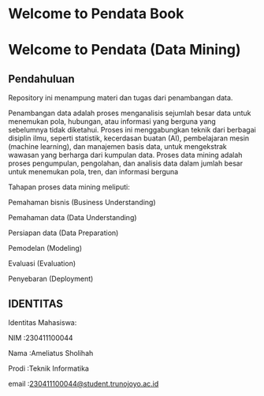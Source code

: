 # Welcome to Pendata Book
# Welcome to Pendata (Data Mining)

## Pendahuluan 
Repository ini menampung materi dan tugas dari penambangan data.

Penambangan data adalah proses menganalisis sejumlah besar data untuk menemukan pola, hubungan, atau informasi yang berguna yang sebelumnya tidak diketahui. Proses ini menggabungkan teknik dari berbagai disiplin ilmu, seperti statistik, kecerdasan buatan (AI), pembelajaran mesin (machine learning), dan manajemen basis data, untuk mengekstrak wawasan yang berharga dari kumpulan data.
Proses data mining adalah proses pengumpulan, pengolahan, dan analisis data dalam jumlah besar untuk menemukan pola, tren, dan informasi berguna

Tahapan proses data mining meliputi: 

Pemahaman bisnis (Business Understanding)

Pemahaman data (Data Understanding)

Persiapan data (Data Preparation)

Pemodelan (Modeling)

Evaluasi (Evaluation)

Penyebaran (Deployment)

## IDENTITAS 

Identitas Mahasiswa:

NIM     :230411100044

Nama    :Ameliatus Sholihah

Prodi   :Teknik Informatika

email   :230411100044@student.trunojoyo.ac.id
```{tableofcontents}
```
